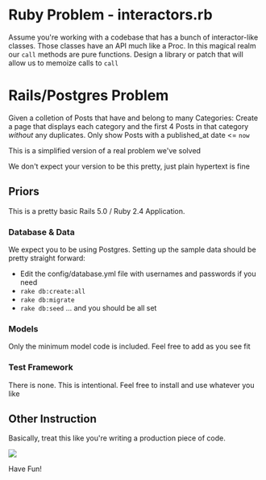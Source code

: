 # Ruby Problem - interactors.rb

Assume you're working with a codebase that has a bunch of interactor-like classes.
Those classes have an API much like a Proc.
In this magical realm our `call` methods are pure functions. Design a library
or patch that will allow us to memoize calls to `call`

# Rails/Postgres Problem

Given a colletion of Posts that have and belong to many Categories:
Create a page that displays each category and the first 4 Posts in that category
*without* any duplicates.  Only show Posts with a published_at date <= `now`

This is a simplified version of a real problem we've solved

We don't expect your version to be this pretty, just plain hypertext is fine

## Priors

This is a pretty basic Rails 5.0 / Ruby 2.4 Application.

### Database & Data
We expect you to be using Postgres. Setting up the sample data should be pretty
straight forward:
* Edit the config/database.yml file with usernames and passwords if you need
* `rake db:create:all`
* `rake db:migrate`
* `rake db:seed`
... and you should be all set

### Models

Only the minimum model code is included.
Feel free to add as you see fit

### Test Framework

There is none.  This is intentional.  Feel free to install and use whatever you like

## Other Instruction

Basically, treat this like you're writing a production piece of code.

![](https://media1.giphy.com/media/10FtVFXLwNBb2M/200w.gif#95)

Have Fun!
